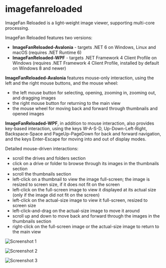 # imagefanreloaded
ImageFan Reloaded is a light-weight image viewer, supporting multi-core processing.

ImageFan Reloaded features two versions:
* __ImageFanReloaded-Avalonia__ - targets .NET 6 on Windows, Linux and macOS (requires .NET Runtime 6)
* __ImageFanReloaded-WPF__ - targets .NET Framework 4 Client Profile on Windows (requires .NET Framework 4 Client Profile, installed by default on Windows 8 and newer)

__ImageFanReloaded-Avalonia__ features mouse-only interaction, using the left and the right mouse buttons, and the mouse wheel:
* the left mouse button for selecting, opening, zooming in, zooming out, and dragging images
* the right mouse button for returning to the main view
* the mouse wheel for moving back and forward through thumbnails and opened images

__ImageFanReloaded-WPF__, in addition to mouse interaction, also provides key-based interaction, using the keys W-A-S-D, Up-Down-Left-Right, Backspace-Space and PageUp-PageDown for back and forward navigation, and the keys Enter-Escape for moving into and out of display modes.

Detailed mouse-driven interactions:
* scroll the drives and folders section
* click on a drive or folder to browse through its images in the thumbnails section
* scroll the thumbnails section
* left-click on a thumbnail to view the image full-screen; the image is resized to screen size, if it does not fit on the screen
* left-click on the full-screen image to view it displayed at its actual size (only if the image did not fit on the screen)
* left-click on the actual-size image to view it full-screen, resized to screen size
* left-click-and-drag on the actual-size image to move it around
* scroll up and down to move back and forward through the images in the thumbnails section
* right-click on the full-screen image or the actual-size image to return to the main view

![Screenshot 1](https://raw.githubusercontent.com/mihnea-radulescu/imagefanreloaded/master/Screenshot-Avalonia-Linux-Light.jpg "ImageFan Reloaded - Avalonia Linux Light Screenshot")

![Screenshot 2](https://raw.githubusercontent.com/mihnea-radulescu/imagefanreloaded/master/Screenshot-Avalonia-Linux-Dark.jpg "ImageFan Reloaded - Avalonia Linux Dark Screenshot")

![Screenshot 3](https://raw.githubusercontent.com/mihnea-radulescu/imagefanreloaded/master/Screenshot-WPF-Windows.jpg "ImageFan Reloaded - WPF Windows Screenshot")
